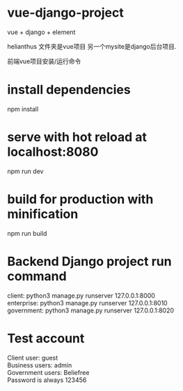 # vue-django-project
vue + django + element 

helianthus 文件夹是vue项目
另一个mysite是django后台项目.

前端vue项目安装/运行命令
# install dependencies
npm install

# serve with hot reload at localhost:8080
npm run dev

# build for production with minification
npm run build

# Backend Django project run command
client: python3 manage.py runserver 127.0.0.1:8000<br>
enterprise: python3 manage.py runserver 127.0.0.1:8010<br>
government: python3 manage.py runserver 127.0.0.1:8020

# Test account
Client user: guest<br>
Business users: admin<br>
Government users: Beliefree<br>
Password is always 123456
